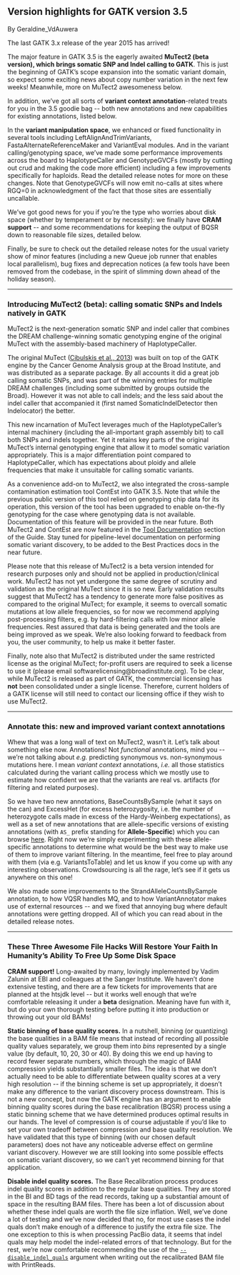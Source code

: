 ## Version highlights for GATK version 3.5

By Geraldine_VdAuwera

<p>The last GATK 3.x release of the year 2015 has arrived!</p>

<p>The major feature in GATK 3.5 is the eagerly awaited <strong>MuTect2 (beta version), which brings somatic SNP and Indel calling to GATK</strong>. This is just the beginning of GATK’s scope expansion into the somatic variant domain, so expect some exciting news about copy number variation in the next few weeks! Meanwhile, more on MuTect2 awesomeness below.</p>

<p>In addition, we’ve got all sorts of <strong>variant context annotation</strong>-related treats for you in the 3.5 goodie bag -- both new annotations and new capabilities for existing annotations, listed below.</p>

<p>In the <strong>variant manipulation space</strong>, we enhanced or fixed functionality in several tools including LeftAlignAndTrimVariants, FastaAlternateReferenceMaker and VariantEval modules. And in the variant calling/genotyping space, we’ve made some performance improvements across the board to HaplotypeCaller and GenotypeGVCFs (mostly by cutting out crud and making the code more efficient) including a few improvements specifically for haploids. Read the detailed release notes for more on these changes. Note that GenotypeGVCFs will now emit no-calls at sites where RGQ=0 in acknowledgment of the fact that those sites are essentially uncallable.</p>

<p>We’ve got good news for you if you’re the type who worries about disk space (whether by temperament or by necessity): we finally have <strong>CRAM support</strong> -- and some recommendations for keeping the output of BQSR down to reasonable file sizes, detailed below.</p>

<p>Finally, be sure to check out the detailed release notes for the usual variety show of minor features (including a new Queue job runner that enables local parallelism), bug fixes and deprecation notices (a few tools have been removed from the codebase, in the spirit of slimming down ahead of the holiday season).</p>

<hr></hr><h3>Introducing MuTect2 (beta): calling somatic SNPs and Indels natively in GATK</h3>

<p>MuTect2 is the next-generation somatic SNP and indel caller that combines the DREAM challenge-winning somatic genotyping engine of the original MuTect with the assembly-based machinery of HaplotypeCaller.</p>

<p>The original MuTect (<a rel="nofollow" href="http://www.nature.com/nbt/journal/v31/n3/full/nbt.2514.html">Cibulskis et al., 2013</a>) was built on top of the GATK engine by the Cancer Genome Analysis group at the Broad Institute, and was distributed as a separate package. By all accounts it did a great job calling somatic SNPs, and was part of the winning entries for multiple DREAM challenges (including some submitted by groups outside the Broad). However it was not able to call indels; and the less said about the indel caller that accompanied it (first named SomaticIndelDetector then Indelocator) the better.</p>

<p>This new incarnation of MuTect leverages much of the HaplotypeCaller’s internal machinery (including the all-important graph assembly bit) to call both SNPs and indels together. Yet it retains key parts of the original MuTect’s internal genotyping engine that allow it to model somatic variation appropriately. This is a major differentiation point compared to HaplotypeCaller, which has expectations about ploidy and allele frequencies that make it unsuitable for calling somatic variants.</p>

<p>As a convenience add-on to MuTect2, we also integrated the cross-sample contamination estimation tool ContEst into GATK 3.5. Note that while the previous public version of this tool relied on genotyping chip data for its operation, this version of the tool has been upgraded to enable on-the-fly genotyping for the case where genotyping data is not available. Documentation of this feature will be provided in the near future. Both MuTect2 and ContEst are now featured in the <a rel="nofollow" href="https://www.broadinstitute.org/gatk/guide/tooldocs/">Tool Documentation</a> section of the Guide. Stay tuned for pipeline-level documentation on performing somatic variant discovery, to be added to the Best Practices docs in the near future.</p>

<p>Please note that this release of MuTect2 is a beta version intended for research purposes only and should not be applied in production/clinical work. MuTect2 has not yet undergone the same degree of scrutiny and validation as the original MuTect since it is so new. Early validation results suggest that MuTect2 has a tendency to generate more false positives as compared to the original MuTect; for example, it seems to overcall somatic mutations at low allele frequencies, so for now we recommend applying post-processing filters, e.g. by hard-filtering calls with low minor allele frequencies. Rest assured that data is being generated and the tools are being improved as we speak. We’re also looking forward to feedback from you, the user community, to help us make it better faster.</p>

<p>Finally, note also that MuTect2 is distributed under the same restricted license as the original MuTect; for-profit users are required to seek a license to use it (please email softwarelicensing@broadinstitute.org). To be clear, while MuTect2 is released as part of GATK, the commercial licensing has <strong>not</strong> been consolidated under a single license. Therefore, current holders of a GATK license will still need to contact our licensing office if they wish to use MuTect2.</p>

<hr></hr><h3>Annotate this: new and improved variant context annotations</h3>

<p>Whew that was a long wall of text on MuTect2, wasn’t it. Let’s talk about something else now. Annotations! Not <em>functional</em> annotations, mind you -- we’re not talking about <em>e.g.</em> predicting synonymous vs. non-synonymous mutations here. I mean <em>variant context</em> annotations, <em>i.e.</em> all those statistics calculated during the variant calling process which we mostly use to estimate how confident we are that the variants are real vs. artifacts (for filtering and related purposes).</p>

<p>So we have two new annotations, BaseCountsBySample (what it says on the can) and ExcessHet (for excess heterozygosity, i.e. the number of heterozygote calls made in excess of the Hardy-Weinberg expectations), as well as a set of new annotations that are allele-specific versions of existing annotations (with <code class="code codeInline" spellcheck="false">AS_</code> prefix standing for <strong>Allele-Specific</strong>) which you can browse <a rel="nofollow" href="https://www.broadinstitute.org/gatk/guide/tooldocs/index#VariantAnnotations">here</a>. Right now we’re simply experimenting with these allele-specific annotations to determine what would be the best way to make use of them to improve variant filtering. In the meantime, feel free to play around with them (via e.g. VariantsToTable) and let us know if you come up with any interesting observations. Crowdsourcing is all the rage, let’s see if it gets us anywhere on this one!</p>

<p>We also made some improvements to the StrandAlleleCountsBySample annotation, to how VQSR handles MQ, and to how VariantAnnotator makes use of external resources -- and we fixed that annoying bug where default annotations were getting dropped. All of which you can read about in the detailed release notes.</p>

<hr></hr><h3>These Three Awesome File Hacks Will Restore Your Faith In Humanity’s Ability To Free Up Some Disk Space</h3>

<p><strong>CRAM support!</strong> Long-awaited by many, lovingly implemented by Vadim Zalunin at EBI and colleagues at the Sanger Institute. We haven’t done extensive testing, and there are a few tickets for improvements that are planned at the htsjdk level -- but it works well enough that we’re comfortable releasing it under a <strong>beta</strong> designation. Meaning have fun with it, but do your own thorough testing before putting it into production or throwing out your old BAMs!</p>

<p><strong>Static binning of base quality scores.</strong> In a nutshell, binning (or quantizing) the base qualities in a BAM file means that instead of recording all possible quality values separately, we group them into <em>bins</em> represented by a single value (by default, 10, 20, 30 or 40). By doing this we end up having to record fewer separate numbers, which through the magic of BAM compression yields substantially smaller files. The idea is that we don’t actually need to be able to differentiate between quality scores at a very high resolution -- if the binning scheme is set up appropriately, it doesn’t make any difference to the variant discovery process downstream. This is not a new concept, but now the GATK engine has an argument to enable binning quality scores during the base recalibration (BQSR) process using a static binning scheme that we have determined produces optimal results in our hands. The level of compression is of course adjustable if you’d like to set your own tradeoff between compression and  base quality resolution. We have validated that this type of binning (with our chosen default parameters) does not have any noticeable adverse effect on germline variant discovery. However we are still looking into some possible effects on somatic variant discovery, so we can’t yet recommend binning for that application.</p>

<p><strong>Disable indel quality scores.</strong> The Base Recalibration process produces indel quality scores in addition to the regular base qualities. They are stored in the BI and BD tags of the read records, taking up a substantial amount of space in the resulting BAM files. There has been a lot of discussion about whether these indel quals are worth the file size inflation. Well, we’ve done a lot of testing and we’ve now decided that no, for most use cases the indel quals don’t make enough of a difference to justify the extra file size. The one exception to this is when processing PacBio data, it seems that indel quals may help model the indel-related errors of that technology. But for the rest, we’re now comfortable recommending the use of the <a rel="nofollow" href="https://www.broadinstitute.org/gatk/guide/tooldocs/org_broadinstitute_gatk_engine_CommandLineGATK.php#--disable_indel_quals"><code class="code codeInline" spellcheck="false">--disable_indel_quals</code></a> argument when writing out the recalibrated BAM file with PrintReads.</p>
